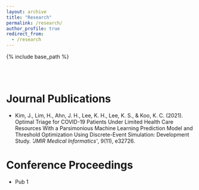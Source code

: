 ```yaml
---
layout: archive
title: "Research"
permalink: /research/
author_profile: true
redirect_from:
  - /research
---
```


{% include base_path %}

<br/><br/>

Journal Publications
======
* Kim, J., Lim, H., Ahn, J. H., Lee, K. H., Lee, K. S., & Koo, K. C. (2021). Optimal Triage for COVID-19 Patients Under Limited Health Care Resources With a Parsimonious Machine Learning Prediction Model and Threshold Optimization Using Discrete-Event Simulation: Development Study. *'JMIR Medical Informatics'*, 9(11), e32726.



Conference Proceedings
======
* Pub 1
